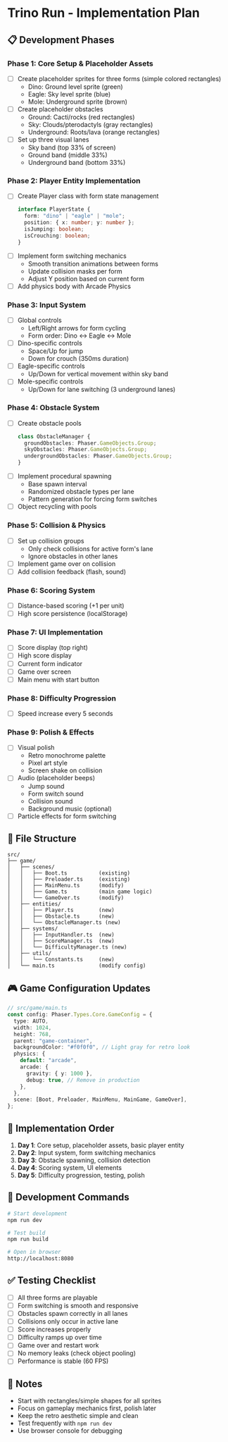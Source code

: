 # Trino Run - Implementation Plan

## 📋 Development Phases

### Phase 1: Core Setup & Placeholder Assets

- [ ] Create placeholder sprites for three forms (simple colored rectangles)
  - Dino: Ground level sprite (green)
  - Eagle: Sky level sprite (blue)
  - Mole: Underground sprite (brown)
- [ ] Create placeholder obstacles
  - Ground: Cacti/rocks (red rectangles)
  - Sky: Clouds/pterodactyls (gray rectangles)
  - Underground: Roots/lava (orange rectangles)
- [ ] Set up three visual lanes
  - Sky band (top 33% of screen)
  - Ground band (middle 33%)
  - Underground band (bottom 33%)

### Phase 2: Player Entity Implementation

- [ ] Create Player class with form state management
  ```typescript
  interface PlayerState {
    form: "dino" | "eagle" | "mole";
    position: { x: number; y: number };
    isJumping: boolean;
    isCrouching: boolean;
  }
  ```
- [ ] Implement form switching mechanics
  - Smooth transition animations between forms
  - Update collision masks per form
  - Adjust Y position based on current form
- [ ] Add physics body with Arcade Physics

### Phase 3: Input System

- [ ] Global controls
  - Left/Right arrows for form cycling
  - Form order: Dino ↔ Eagle ↔ Mole
- [ ] Dino-specific controls
  - Space/Up for jump
  - Down for crouch (350ms duration)
- [ ] Eagle-specific controls
  - Up/Down for vertical movement within sky band
- [ ] Mole-specific controls
  - Up/Down for lane switching (3 underground lanes)

### Phase 4: Obstacle System

- [ ] Create obstacle pools
  ```typescript
  class ObstacleManager {
    groundObstacles: Phaser.GameObjects.Group;
    skyObstacles: Phaser.GameObjects.Group;
    undergroundObstacles: Phaser.GameObjects.Group;
  }
  ```
- [ ] Implement procedural spawning
  - Base spawn interval
  - Randomized obstacle types per lane
  - Pattern generation for forcing form switches
- [ ] Object recycling with pools

### Phase 5: Collision & Physics

- [ ] Set up collision groups
  - Only check collisions for active form's lane
  - Ignore obstacles in other lanes
- [ ] Implement game over on collision
- [ ] Add collision feedback (flash, sound)

### Phase 6: Scoring System

- [ ] Distance-based scoring (+1 per unit)
- [ ] High score persistence (localStorage)

### Phase 7: UI Implementation

- [ ] Score display (top right)
- [ ] High score display
- [ ] Current form indicator
- [ ] Game over screen
- [ ] Main menu with start button

### Phase 8: Difficulty Progression

- [ ] Speed increase every 5 seconds

### Phase 9: Polish & Effects

- [ ] Visual polish
  - Retro monochrome palette
  - Pixel art style
  - Screen shake on collision
- [ ] Audio (placeholder beeps)
  - Jump sound
  - Form switch sound
  - Collision sound
  - Background music (optional)
- [ ] Particle effects for form switching

## 📁 File Structure

```
src/
├── game/
│   ├── scenes/
│   │   ├── Boot.ts          (existing)
│   │   ├── Preloader.ts     (existing)
│   │   ├── MainMenu.ts      (modify)
│   │   ├── Game.ts          (main game logic)
│   │   └── GameOver.ts      (modify)
│   ├── entities/
│   │   ├── Player.ts        (new)
│   │   ├── Obstacle.ts      (new)
│   │   └── ObstacleManager.ts (new)
│   ├── systems/
│   │   ├── InputHandler.ts  (new)
│   │   ├── ScoreManager.ts  (new)
│   │   └── DifficultyManager.ts (new)
│   ├── utils/
│   │   └── Constants.ts     (new)
│   └── main.ts              (modify config)
```

## 🎮 Game Configuration Updates

```typescript
// src/game/main.ts
const config: Phaser.Types.Core.GameConfig = {
  type: AUTO,
  width: 1024,
  height: 768,
  parent: "game-container",
  backgroundColor: "#f0f0f0", // Light gray for retro look
  physics: {
    default: "arcade",
    arcade: {
      gravity: { y: 1000 },
      debug: true, // Remove in production
    },
  },
  scene: [Boot, Preloader, MainMenu, MainGame, GameOver],
};
```

## 🎯 Implementation Order

1. **Day 1**: Core setup, placeholder assets, basic player entity
2. **Day 2**: Input system, form switching mechanics
3. **Day 3**: Obstacle spawning, collision detection
4. **Day 4**: Scoring system, UI elements
5. **Day 5**: Difficulty progression, testing, polish

## 🔧 Development Commands

```bash
# Start development
npm run dev

# Test build
npm run build

# Open in browser
http://localhost:8080
```

## ✅ Testing Checklist

- [ ] All three forms are playable
- [ ] Form switching is smooth and responsive
- [ ] Obstacles spawn correctly in all lanes
- [ ] Collisions only occur in active lane
- [ ] Score increases properly
- [ ] Difficulty ramps up over time
- [ ] Game over and restart work
- [ ] No memory leaks (check object pooling)
- [ ] Performance is stable (60 FPS)

## 📝 Notes

- Start with rectangles/simple shapes for all sprites
- Focus on gameplay mechanics first, polish later
- Keep the retro aesthetic simple and clean
- Test frequently with `npm run dev`
- Use browser console for debugging

